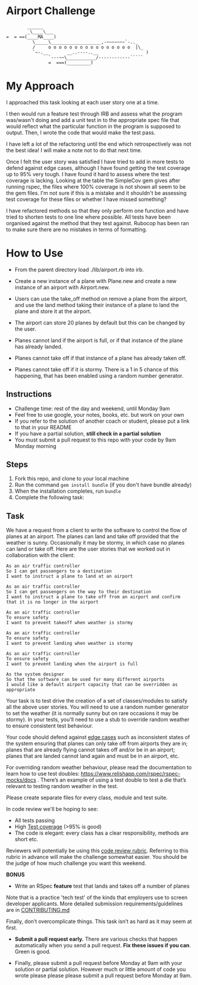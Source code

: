 Airport Challenge
=================

```
        ______
        _\____\___
=  = ==(____MA____)
          \_____\___________________,-~~~~~~~`-.._
          /     o o o o o o o o o o o o o o o o  |\_
          `~-.__       __..----..__                  )
                `---~~\___________/------------`````
                =  ===(_________)

```
# My Approach

I approached this task looking at each user story one at a time.

I then would run a feature test through IRB and assess what the program was/wasn't doing and add a unit test in to the appropriate spec file that would reflect what the particular function in the program is supposed to output. Then, I wrote the code that would make the test pass.

I have left a lot of the refactoring until the end which retrospectively was not the best idea! I will make a note not to do that next time.

Once I felt the user story was satisfied I have tried to add in more tests to defend against edge cases, although I have found getting the test coverage up to 95% very tough. I have found it hard to assess where the test coverage is lacking. Looking at the table the SimpleCov gem gives after running rspec, the files where 100% coverage is not shown all seem to be the gem files. I'm not sure if this is a mistake and it shouldn't be assessing test coverage for these files or whether I have missed something?

I have refactored methods so that they only perform one function and have tried to shorten tests to one line where possible. All tests have been organised against the method that they test against. Rubocop has been ran to make sure there are no mistakes in terms of formatting.

# How to Use
- From the parent directory load ./lib/airport.rb into irb.

- Create a new instance of a plane with Plane.new and create a new instance of an airport with Airport.new.

- Users can use the take_off method on remove a plane from the airport, and use the land method taking their instance of a plane to land the plane and store it at the airport.

- The airport can store 20 planes by default but this can be changed by the user.

- Planes cannot land if the airport is full, or if that instance of the plane has already landed.

- Planes cannot take off if that instance of a plane has already taken off.

- Planes cannot take off if it is stormy. There is a 1 in 5 chance of this happening, that has been enabled using a random number generator.


Instructions
---------

* Challenge time: rest of the day and weekend, until Monday 9am
* Feel free to use google, your notes, books, etc. but work on your own
* If you refer to the solution of another coach or student, please put a link to that in your README
* If you have a partial solution, **still check in a partial solution**
* You must submit a pull request to this repo with your code by 9am Monday morning

Steps
-------

1. Fork this repo, and clone to your local machine
2. Run the command `gem install bundle` (if you don't have bundle already)
3. When the installation completes, run `bundle`
4. Complete the following task:

Task
-----

We have a request from a client to write the software to control the flow of planes at an airport. The planes can land and take off provided that the weather is sunny. Occasionally it may be stormy, in which case no planes can land or take off.  Here are the user stories that we worked out in collaboration with the client:

```
As an air traffic controller
So I can get passengers to a destination
I want to instruct a plane to land at an airport

As an air traffic controller
So I can get passengers on the way to their destination
I want to instruct a plane to take off from an airport and confirm that it is no longer in the airport

As an air traffic controller
To ensure safety
I want to prevent takeoff when weather is stormy

As an air traffic controller
To ensure safety
I want to prevent landing when weather is stormy

As an air traffic controller
To ensure safety
I want to prevent landing when the airport is full

As the system designer
So that the software can be used for many different airports
I would like a default airport capacity that can be overridden as appropriate
```

Your task is to test drive the creation of a set of classes/modules to satisfy all the above user stories. You will need to use a random number generator to set the weather (it is normally sunny but on rare occasions it may be stormy). In your tests, you'll need to use a stub to override random weather to ensure consistent test behaviour.

Your code should defend against [edge cases](http://programmers.stackexchange.com/questions/125587/what-are-the-difference-between-an-edge-case-a-corner-case-a-base-case-and-a-b) such as inconsistent states of the system ensuring that planes can only take off from airports they are in; planes that are already flying cannot takes off and/or be in an airport; planes that are landed cannot land again and must be in an airport, etc.

For overriding random weather behaviour, please read the documentation to learn how to use test doubles: https://www.relishapp.com/rspec/rspec-mocks/docs . There’s an example of using a test double to test a die that’s relevant to testing random weather in the test.

Please create separate files for every class, module and test suite.

In code review we'll be hoping to see:

* All tests passing
* High [Test coverage](https://github.com/makersacademy/course/blob/master/pills/test_coverage.md) (>95% is good)
* The code is elegant: every class has a clear responsibility, methods are short etc.

Reviewers will potentially be using this [code review rubric](docs/review.md).  Referring to this rubric in advance will make the challenge somewhat easier.  You should be the judge of how much challenge you want this weekend.

**BONUS**

* Write an RSpec **feature** test that lands and takes off a number of planes

Note that is a practice 'tech test' of the kinds that employers use to screen developer applicants.  More detailed submission requirements/guidelines are in [CONTRIBUTING.md](CONTRIBUTING.md)

Finally, don’t overcomplicate things. This task isn’t as hard as it may seem at first.

* **Submit a pull request early.**  There are various checks that happen automatically when you send a pull request.  **Fix these issues if you can**.  Green is good.

* Finally, please submit a pull request before Monday at 9am with your solution or partial solution.  However much or little amount of code you wrote please please please submit a pull request before Monday at 9am.
